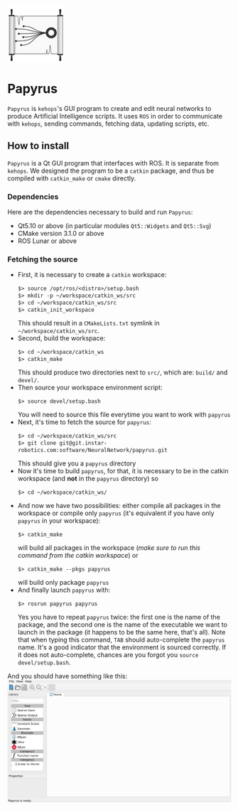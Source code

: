 ![Alt text](icons/papyrus_icon.png?raw=true "Title")

# Papyrus

`Papyrus` is `kehops`'s GUI program to create and edit neural networks to produce Artificial
Intelligence scripts.
It uses `ROS` in order to communicate with `kehops`, sending commands, fetching data, updating
scripts, etc.

## How to install
`Papyrus` is a Qt GUI program that interfaces with ROS. It is separate from `kehops`. We designed
the program to be a `catkin` package, and thus be compiled with `catkin_make` or `cmake` directly.

### Dependencies
Here are the dependencies necessary to build and run `Papyrus`:

- Qt5.10 or above (in particular modules `Qt5::Widgets` and `Qt5::Svg`)
- CMake version 3.1.0 or above
- ROS Lunar or above

### Fetching the source
- First, it is necessary to create a `catkin` workspace:
  ```
  $> source /opt/ros/<distro>/setup.bash
  $> mkdir -p ~/workspace/catkin_ws/src
  $> cd ~/workspace/catkin_ws/src
  $> catkin_init_workspace
  ```
  This should result in a `CMakeLists.txt` symlink in `~/workspace/catkin_ws/src`.
- Second, build the workspace:
  ```
  $> cd ~/workspace/catkin_ws
  $> catkin_make
  ```
  This should produce two directories next to `src/`, which are: `build/` and `devel/`.
- Then source your workspace environment script:
  ```
  $> source devel/setup.bash
  ```
  You will need to source this file everytime you want to work with `papyrus`
- Next, it's time to fetch the source for `papyrus`:
  ```
  $> cd ~/workspace/catkin_ws/src
  $> git clone git@git.instar-robotics.com:software/NeuralNetwork/papyrus.git
  ```
  This should give you a `papyrus` directory
- Now it's time to build `papyrus`, for that, it is necessary to be in the catkin workspace (and
  **not** in the `papyrus` directory) so
  ```
  $> cd ~/workspace/catkin_ws/
  ```
- And now we have two possibilities: either compile all packages in the workspace or compile only
  `papyrus` (it's equivalent if you have only `papyrus` in your workspace):
  ```
  $> catkin_make
  ```
  will build all packages in the workspace (_make sure to run this command from the catkin
  workspace_)
  or
  ```
  $> catkin_make --pkgs papyrus
  ```
  will build only package `papyrus`
- And finally launch `papyrus` with:
  ```
  $> rosrun papyrus papyrus
  ```
  Yes you have to repeat `papyrus` twice: the first one is the name of the package, and the second
  one is the name of the executable we want to launch in the package (it happens to be the same
  here, that's all).
  Note that when typing this command, `TAB` should auto-complete the `papyrus` name. It's a good
  indicator that the environment is sourced correctly. If it does not auto-complete, chances are you
  forgot you `source devel/setup.bash`.
  
  
And you should have something like this:
![preview][1]


[1]: ./papyrus_preview.png

